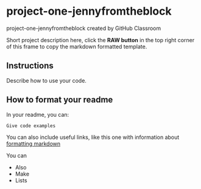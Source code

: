 # project-one-jennyfromtheblock
project-one-jennyfromtheblock created by GitHub Classroom

Short project description here, click the **RAW button** in the top right corner of this frame to copy the markdown formatted template.

## Instructions

Describe how to use your code.

## How to format your readme

In your readme, you can:
```
Give code examples
```

You can also include useful links, like this one with information about [formatting markdown](https://help.github.com/en/articles/basic-writing-and-formatting-syntax)

You can 
- Also
- Make
- Lists
